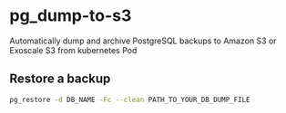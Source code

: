 # pg_dump-to-s3

Automatically dump and archive PostgreSQL backups to Amazon S3 or Exoscale S3 from kubernetes Pod


## Restore a backup

```bash
pg_restore -d DB_NAME -Fc --clean PATH_TO_YOUR_DB_DUMP_FILE
```